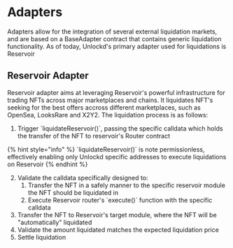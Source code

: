 # Adapters

Adapters allow for the integration of several external liquidation markets, and are based on a BaseAdapter contract that contains generic liquidation functionality. As of today, Unlockd's primary adapter used for liquidations is Reservoir

## Reservoir Adapter

Reservoir adapter aims at leveraging Reservoir's powerful infrastructure for trading NFTs across major marketplaces and chains. It liquidates NFT's seeking for the best offers accross different marketplaces, such as OpenSea, LooksRare and X2Y2. The liquidation process is as follows:

1. Trigger \`liquidateReservoir()\`, passing the specific calldata which holds the transfer of the NFT to reservoir's Router contract

{% hint style="info" %}
\`liquidateReservoir()\` is note permissionless, effectively enabling only Unlockd specific addresses to execute liquidations on Reservoir
{% endhint %}

2. Validate the calldata specifically designed to:
   1. Transfer the NFT in a safely manner to the specific reservoir module the NFT should be liquidated in
   2. Execute Reservoir router's \`execute()\` function with the specific calldata
3. Transfer the NFT to Reservoir's target module, where the NFT will be "automatically" liquidated
4. Validate the amount liquidated matches the expected liquidation price
5. Settle liquidation
